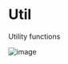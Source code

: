 # Util
Utility functions


![image](https://user-images.githubusercontent.com/42572785/119751143-30216480-becd-11eb-95ce-3e23cc2a0a5e.png)
